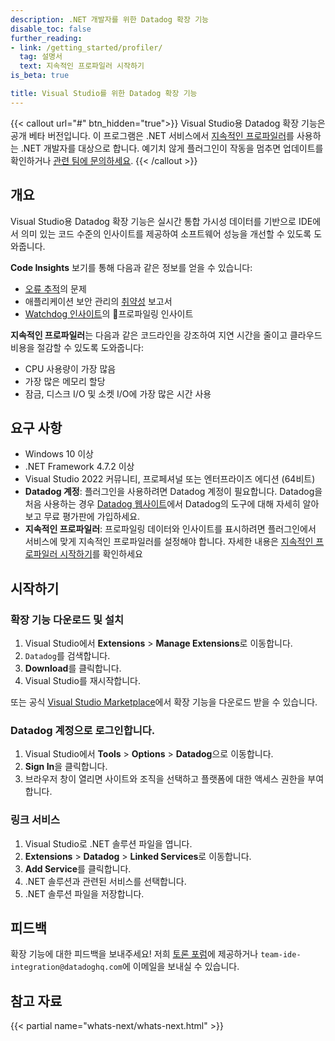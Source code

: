 ```yaml
---
description: .NET 개발자를 위한 Datadog 확장 기능
disable_toc: false
further_reading:
- link: /getting_started/profiler/
  tag: 설명서
  text: 지속적인 프로파일러 시작하기
is_beta: true

title: Visual Studio를 위한 Datadog 확장 기능
---
```


{{< callout url="#" btn_hidden="true">}}
  Visual Studio용 Datadog 확장 기능은 공개 베타 버전입니다. 이 프로그램은 .NET 서비스에서 <a href="https://docs.datadoghq.com/profiler/#pagetitle">지속적인 프로파일러</a>를 사용하는 .NET 개발자를 대상으로 합니다. 예기치 않게 플러그인이 작동을 멈추면 업데이트를 확인하거나 <a href=#feedback>관련 팀에 문의하세요</a>.
{{< /callout >}}

## 개요

Visual Studio용 Datadog 확장 기능은 실시간 통합 가시성 데이터를 기반으로 IDE에서 의미 있는 코드 수준의 인사이트를 제공하여 소프트웨어 성능을 개선할 수 있도록 도와줍니다.

**Code Insights** 보기를 통해 다음과 같은 정보를 얻을 수 있습니다:

- [오류 추적][5]의 문제
- 애플리케이션 보안 관리의 [취약성][6] 보고서
- [Watchdog 인사이트][7]의 프로파일링 인사이트

**지속적인 프로파일러**는 다음과 같은 코드라인을 강조하여 지연 시간을 줄이고 클라우드 비용을 절감할 수 있도록 도와줍니다:

- CPU 사용량이 가장 많음
- 가장 많은 메모리 할당
- 잠금, 디스크 I/O 및 소켓 I/O에 가장 많은 시간 사용

## 요구 사항

- Windows 10 이상
- .NET Framework 4.7.2 이상
- Visual Studio 2022 커뮤니티, 프로페셔널 또는 엔터프라이즈 에디션 (64비트)
- **Datadog 계정**: 플러그인을 사용하려면 Datadog 계정이 필요합니다. Datadog을 처음 사용하는 경우 [Datadog 웹사이트][3]에서 Datadog의 도구에 대해 자세히 알아보고 무료 평가판에 가입하세요.
- **지속적인 프로파일러**: 프로파일링 데이터와 인사이트를 표시하려면 플러그인에서 서비스에 맞게 지속적인 프로파일러를 설정해야 합니다. 자세한 내용은 [지속적인 프로파일러 시작하기][2]를 확인하세요

## 시작하기

### 확장 기능 다운로드 및 설치

1. Visual Studio에서 **Extensions** > **Manage Extensions**로 이동합니다.
2. `Datadog`를 검색합니다.
3. **Download**를 클릭합니다.
4. Visual Studio를 재시작합니다.

또는 공식 [Visual Studio Marketplace][4]에서 확장 기능을 다운로드 받을 수 있습니다.

### Datadog 계정으로 로그인합니다.

1. Visual Studio에서 **Tools** > **Options** > **Datadog**으로 이동합니다.
2. **Sign In**을 클릭합니다.
3. 브라우저 창이 열리면 사이트와 조직을 선택하고 플랫폼에 대한 액세스 권한을 부여합니다.

### 링크 서비스

1. Visual Studio로 .NET 솔루션 파일을 엽니다.
2. **Extensions** > **Datadog** > **Linked Services**로 이동합니다.
3. **Add Service**를 클릭합니다.
4. .NET 솔루션과 관련된 서비스를 선택합니다.
5. .NET 솔루션 파일을 저장합니다.

## 피드백

확장 기능에 대한 피드백을 보내주세요! 저희 [토론 포럼][1]에 제공하거나 `team-ide-integration@datadoghq.com`에 이메일을 보내실 수 있습니다.

## 참고 자료

{{< partial name="whats-next/whats-next.html" >}}

[1]: https://github.com/DataDog/datadog-for-visual-studio/discussions
[2]: /ko/getting_started/profiler/
[3]: https://www.datadoghq.com/
[4]: https://marketplace.visualstudio.com/items?itemName=Datadog.VisualStudio
[5]: https://docs.datadoghq.com/ko/tracing/error_tracking/
[6]: https://docs.datadoghq.com/ko/security/application_security/vulnerability_management/
[7]: https://docs.datadoghq.com/ko/watchdog/insights
